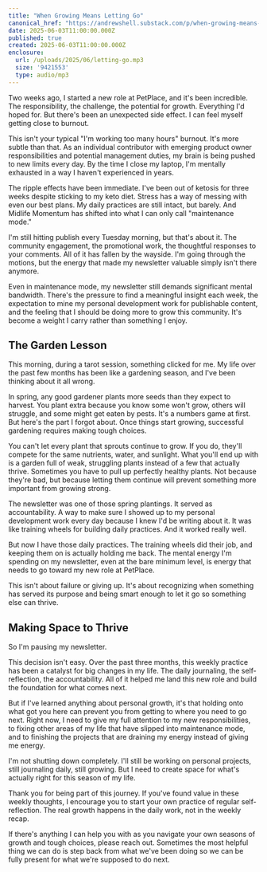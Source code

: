 ```yaml
---
title: "When Growing Means Letting Go"
canonical_href: "https://andrewshell.substack.com/p/when-growing-means-letting-go"
date: 2025-06-03T11:00:00.000Z
published: true
created: 2025-06-03T11:00:00.000Z
enclosure:
  url: /uploads/2025/06/letting-go.mp3
  size: '9421553'
  type: audio/mp3
---
```

Two weeks ago, I started a new role at PetPlace, and it's been incredible. The responsibility, the challenge, the potential for growth. Everything I'd hoped for. But there's been an unexpected side effect. I can feel myself getting close to burnout.

This isn't your typical "I'm working too many hours" burnout. It's more subtle than that. As an individual contributor with emerging product owner responsibilities and potential management duties, my brain is being pushed to new limits every day. By the time I close my laptop, I'm mentally exhausted in a way I haven't experienced in years.

The ripple effects have been immediate. I've been out of ketosis for three weeks despite sticking to my keto diet. Stress has a way of messing with even our best plans. My daily practices are still intact, but barely. And Midlife Momentum has shifted into what I can only call "maintenance mode."

I'm still hitting publish every Tuesday morning, but that's about it. The community engagement, the promotional work, the thoughtful responses to your comments. All of it has fallen by the wayside. I'm going through the motions, but the energy that made my newsletter valuable simply isn't there anymore.

Even in maintenance mode, my newsletter still demands significant mental bandwidth. There's the pressure to find a meaningful insight each week, the expectation to mine my personal development work for publishable content, and the feeling that I should be doing more to grow this community. It's become a weight I carry rather than something I enjoy.

## The Garden Lesson

This morning, during a tarot session, something clicked for me. My life over the past few months has been like a gardening season, and I've been thinking about it all wrong.

In spring, any good gardener plants more seeds than they expect to harvest. You plant extra because you know some won't grow, others will struggle, and some might get eaten by pests. It's a numbers game at first. But here's the part I forgot about. Once things start growing, successful gardening requires making tough choices.

You can't let every plant that sprouts continue to grow. If you do, they'll compete for the same nutrients, water, and sunlight. What you'll end up with is a garden full of weak, struggling plants instead of a few that actually thrive. Sometimes you have to pull up perfectly healthy plants. Not because they're bad, but because letting them continue will prevent something more important from growing strong.

The newsletter was one of those spring plantings. It served as accountability. A way to make sure I showed up to my personal development work every day because I knew I'd be writing about it. It was like training wheels for building daily practices. And it worked really well.

But now I have those daily practices. The training wheels did their job, and keeping them on is actually holding me back. The mental energy I'm spending on my newsletter, even at the bare minimum level, is energy that needs to go toward my new role at PetPlace.

This isn't about failure or giving up. It's about recognizing when something has served its purpose and being smart enough to let it go so something else can thrive.

## Making Space to Thrive

So I'm pausing my newsletter.

This decision isn't easy. Over the past three months, this weekly practice has been a catalyst for big changes in my life. The daily journaling, the self-reflection, the accountability. All of it helped me land this new role and build the foundation for what comes next.

But if I've learned anything about personal growth, it's that holding onto what got you here can prevent you from getting to where you need to go next. Right now, I need to give my full attention to my new responsibilities, to fixing other areas of my life that have slipped into maintenance mode, and to finishing the projects that are draining my energy instead of giving me energy.

I'm not shutting down completely. I'll still be working on personal projects, still journaling daily, still growing. But I need to create space for what's actually right for this season of my life.

Thank you for being part of this journey. If you've found value in these weekly thoughts, I encourage you to start your own practice of regular self-reflection. The real growth happens in the daily work, not in the weekly recap.

If there's anything I can help you with as you navigate your own seasons of growth and tough choices, please reach out. Sometimes the most helpful thing we can do is step back from what we've been doing so we can be fully present for what we're supposed to do next.